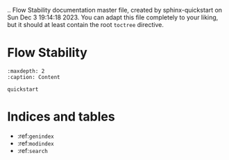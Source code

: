 .. Flow Stability documentation master file, created by
   sphinx-quickstart on Sun Dec  3 19:14:18 2023.
   You can adapt this file completely to your liking, but it should at least
   contain the root `toctree` directive.

# Flow Stability

```{toctree}
:maxdepth: 2
:caption: Content

quickstart

```

Indices and tables
==================

* :ref:`genindex`
* :ref:`modindex`
* :ref:`search`
